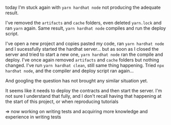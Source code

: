 today I'm stuck again with `yarn hardhat node` not producing the adequate result.

I've removed the `artifacts` and `cache` folders, even deleted `yarn.lock` and ran `yarn` again.
Same result, `yarn hardhat node` compiles and run the deploy script.

I've open a new project and copies pasted my code, ran `yarn hardhat node` and I sucessfully started the hardhat server... but as soon as I closed the server and tried to start a new one, `yarn hardhat node` ran the compile and deploy.
I've once again removed `artifacts` and `cache` folders but nothing changed. I've run `yarn hardhat clean`, still same thing happening.
Tried `npx hardhat node`, and the compiler and deploy script ran again...

And googling the question has not brought any similar situation yet.

It seems like it needs to deploy the contracts and then start the server.
I'm not sure I understand that fully, and I don't recall having that happening at the start of this project, or when reproducing tutorials

=> now working on writing tests and acquiring more knowledge and experience in writing tests
